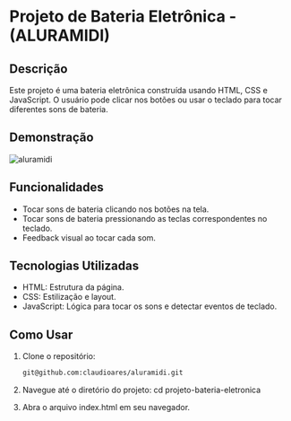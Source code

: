 # Projeto de Bateria Eletrônica - (ALURAMIDI)

## Descrição
Este projeto é uma bateria eletrônica construída usando HTML, CSS e JavaScript. O usuário pode clicar nos botões ou usar o teclado para tocar diferentes sons de bateria.

## Demonstração
![aluramidi](https://github.com/claudioares/aluramidi/assets/95495192/6eda539c-116d-456b-a0d8-646ab7962ccd)

## Funcionalidades
- Tocar sons de bateria clicando nos botões na tela.
- Tocar sons de bateria pressionando as teclas correspondentes no teclado.
- Feedback visual ao tocar cada som.

## Tecnologias Utilizadas
- HTML: Estrutura da página.
- CSS: Estilização e layout.
- JavaScript: Lógica para tocar os sons e detectar eventos de teclado.

## Como Usar
1. Clone o repositório:
   ```bash
   git@github.com:claudioares/aluramidi.git

2. Navegue até o diretório do projeto:
cd projeto-bateria-eletronica

3. Abra o arquivo index.html em seu navegador.



